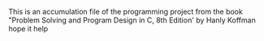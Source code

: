 This is an accumulation file of the programming project from the book 
"Problem Solving and Program Design in C, 8th Edition' by Hanly Koffman
hope it help

